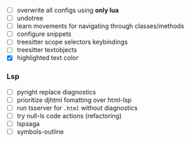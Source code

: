 - [ ] overwrite all configs using **only lua**
- [ ] undotree
- [ ] learn movements for navigating through classes/methods
- [ ] configure snippets
- [ ] treesitter scope selectors keybindings
- [ ] treesitter textobjects
- [x] highlighted text color
### Lsp
- [ ] pyright replace diagnostics
- [ ] prioritize djhtml fomatting over html-lsp
- [ ] run tsserver for `.html` without diagnostics
- [ ] try null-ls code actions (refactoring)
- [ ] lspsaga
- [ ] symbols-outline
